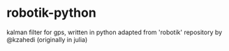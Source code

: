 # robotik-python
kalman filter for gps, written in python adapted from 'robotik' repository by @kzahedi (originally in julia)
